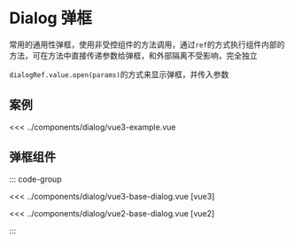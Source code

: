 <script setup>
import Vue3Example from '../components/dialog/vue3-example.vue';
</script>

# Dialog 弹框

常用的通用性弹框，使用非受控组件的方法调用，通过`ref`的方式执行组件内部的方法，可在方法中直接传递参数给弹框，和外部隔离不受影响，完全独立

`dialogRef.value.open(params)`的方式来显示弹框，并传入参数

## 案例

<Vue3Example />
<<< ../components/dialog/vue3-example.vue

## 弹框组件

::: code-group

<<< ../components/dialog/vue3-base-dialog.vue [vue3]

<<< ../components/dialog/vue2-base-dialog.vue [vue2]

:::

[//]: # (:::demo)

[//]: # (<<< /src/examples/dialog/base-dialog.vue)

[//]: # (:::)